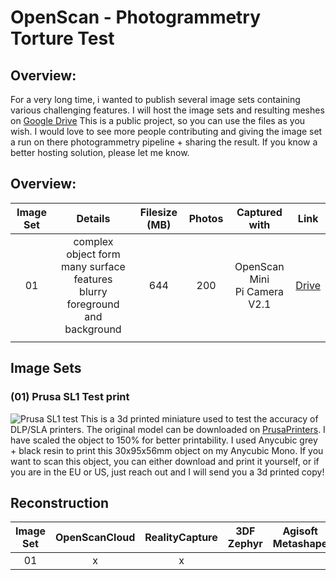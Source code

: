 # OpenScan - Photogrammetry Torture Test

## Overview:

For a very long time, i wanted to publish several  image sets containing various challenging features. I will host the image sets and resulting meshes on [Google Drive](https://drive.google.com/drive/folders/17gwZCjs7iHAg9MYrOH1vxBhsXcBB6EWp?usp=sharing)
This is a public project, so you can use the files as you wish. I would love to see more people contributing and giving the image set a run on there photogrammetry pipeline + sharing the result.
If you know a better hosting solution, please let me know.



## Overview:

|Image Set|Details|Filesize (MB)|Photos|Captured with|Link|
|:---:|:---:|:---:|:---:|:---:|:---:|
|01|complex object form<br />many surface features<br />blurry foreground and background|644|200|OpenScan Mini<br />Pi Camera V2.1|[Drive](https://drive.google.com/drive/folders/15zAvuZRO3YX1WXOl7bdb167kNNcqVpso?usp=sharing)|
| | | | | | |

## Image Sets
### (01) Prusa SL1 Test print
![Prusa SL1 test](https://i.imgur.com/IFdjokH.jpg)
This is a 3d printed miniature used to test the accuracy of DLP/SLA printers. The original model can be downloaded on [PrusaPrinters](https://www.prusaprinters.org/prints/5375). I have scaled the object to 150% for better printability. I used Anycubic grey + black resin to print this 30x95x56mm object on my Anycubic Mono. If you want to scan this object, you can either download and print it yourself, or if you are in the EU or US, just reach out and I will send you a 3d printed copy!



## Reconstruction

|Image Set|OpenScanCloud|RealityCapture|3DF Zephyr|Agisoft Metashape|Meshroom|VisualSFM|Regard3D|
|:---:|:---:|:---:|:---:|:---:|:---:|:---:|:---:|
|01 |x |x | | | | | |
